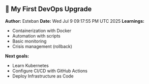 ## 🎯 My First DevOps Upgrade

**Author:** Esteban
**Date:** Wed Jul  9 09:17:55 PM UTC 2025
**Learnings:**
- Containerization with Docker
- Automation with scripts
- Basic monitoring
- Crisis management (rollback)

**Next goals:**
- Learn Kubernetes
- Configure CI/CD with GitHub Actions
- Deploy Infrastructure as Code
